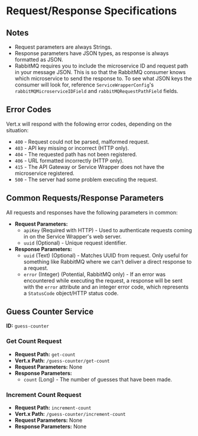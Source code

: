 # Request/Response Specifications

## Notes

- Request parameters are always Strings.
- Response parameters have JSON types, as response is always formatted as JSON.
- RabbitMQ requires you to include the microservice ID and request path in your message JSON. This is so that the
  RabbitMQ consumer knows which microservice to send the response to. To see what JSON keys the consumer will look for,
  reference `ServiceWrapperConfig`'s `rabbitMQMicroserviceIDField` and `rabbitMQRequestPathField` fields.

## Error Codes

Vert.x will respond with the following error codes, depending on the situation:

- `400` - Request could not be parsed, malformed request.
- `403` - API key missing or incorrect (HTTP only).
- `404` - The requested path has not been registered.
- `406` - URL formatted incorrectly (HTTP only).
- `415` - The API Gateway or Service Wrapper does not have the microservice registered.
- `500` - The server had some problem executing the request.

## Common Requests/Response Parameters

All requests and responses have the following parameters in common:

- **Request Parameters:**
    - `apiKey` (Required with HTTP) - Used to authenticate requests coming in on the Service Wrapper's web server.
    - `uuid` (Optional) - Unique request identifier.
- **Response Parameters:**
    - `uuid` (Text) (Optional) - Matches UUID from request. Only useful for something like RabbitMQ where we can't
      deliver a direct response to a request.
    - `error` (Integer) (Potential, RabbitMQ only) - If an error was encountered while executing the request, a response
      will be sent with the `error` attribute and an integer error code, which represents a `StatusCode` object/HTTP
      status code.

## Guess Counter Service

**ID:** `guess-counter`

### Get Count Request

- **Request Path:** `get-count`
- **Vert.x Path:** `/guess-counter/get-count`
- **Request Parameters:** None
- **Response Parameters:**
    - `count` (Long) - The number of guesses that have been made.

### Increment Count Request

- **Request Path:** `increment-count`
- **Vert.x Path:** `/guess-counter/increment-count`
- **Request Parameters:** None
- **Response Parameters:** None
